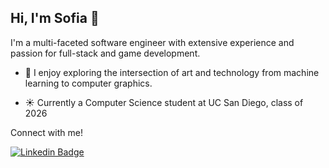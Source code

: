 
## Hi, I'm Sofia 🌠

I'm a multi-faceted software engineer with extensive experience and passion for full-stack and game development. 

- 👾 I enjoy exploring the intersection of art and technology from machine learning to computer graphics. 

- ☀️ Currently a Computer Science student at UC San Diego, class of 2026

Connect with me!

[![Linkedin Badge](https://img.shields.io/badge/-SofiaNguyen-blue?style=flat&logo=Linkedin&logoColor=white&link=https://www.linkedin.com/in/sofia--nguyen/)]([https://www.linkedin.com/in/sofia--nguyen/])
<!--

Here are some ideas to get you started:

- 🔭 I’m currently working on ...
- 🌱 I’m currently learning ...
- 👯 I’m looking to collaborate on ...
- 🤔 I’m looking for help with ...
- 💬 Ask me about ...
- 📫 How to reach me: ...
- 😄 Pronouns: ...
- ⚡ Fun fact: ...
-->
